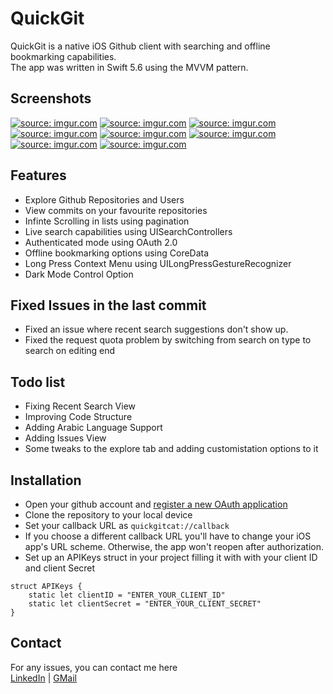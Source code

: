 # QuickGit
QuickGit is a native iOS Github client with searching and offline bookmarking capabilities. \
The app was written in Swift 5.6 using the MVVM pattern.

## Screenshots
<a href="https://imgur.com/zKALpmw"><img src="https://i.imgur.com/zKALpmwl.png" title="source: imgur.com" /></a>
<a href="https://imgur.com/yb2o75i"><img src="https://i.imgur.com/yb2o75il.png" title="source: imgur.com" /></a>
<a href="https://imgur.com/3Cp9KU0"><img src="https://i.imgur.com/3Cp9KU0l.png" title="source: imgur.com" /></a>
<a href="https://imgur.com/WGorTzR"><img src="https://i.imgur.com/WGorTzRl.png" title="source: imgur.com" /></a>
<a href="https://imgur.com/GzaJCm2"><img src="https://i.imgur.com/GzaJCm2l.png" title="source: imgur.com" /></a>
<a href="https://imgur.com/Sfy3IUm"><img src="https://i.imgur.com/Sfy3IUml.png" title="source: imgur.com" /></a>
<a href="https://imgur.com/fcJHEqW"><img src="https://i.imgur.com/fcJHEqWl.png" title="source: imgur.com" /></a>
<a href="https://imgur.com/pAdoWNf"><img src="https://i.imgur.com/pAdoWNfl.png" title="source: imgur.com" /></a>

## Features
- Explore Github Repositories and Users
- View commits on your favourite repositories
- Infinte Scrolling in lists using pagination
- Live search capabilities using UISearchControllers
- Authenticated mode using OAuth 2.0
- Offline bookmarking options using CoreData
- Long Press Context Menu using UILongPressGestureRecognizer
- Dark Mode Control Option

## Fixed Issues in the last commit
- Fixed an issue where recent search suggestions don't show up.
- Fixed the request quota problem by switching from search on type to search on editing end

## Todo list
- Fixing Recent Search View
- Improving Code Structure
- Adding Arabic Language Support
- Adding Issues View
- Some tweaks to the explore tab and adding customistation options to it

## Installation
- Open your github account and [register a new OAuth application](https://github.com/settings/applications/new)
- Clone the repository to your local device
- Set your callback URL as `quickgitcat://callback`
- If you choose a different callback URL you'll have to change your iOS app's URL scheme. Otherwise, the app won't reopen after authorization.
- Set up an APIKeys struct in your project filling it with with your client ID and client Secret
```
struct APIKeys {
    static let clientID = "ENTER_YOUR_CLIENT_ID"
    static let clientSecret = "ENTER_YOUR_CLIENT_SECRET"
}
```

## Contact
For any issues, you can contact me here\
[LinkedIn](https://www.linkedin.com/in/lefathy/) | [GMail](mailto:ahmedfathy.mha@gmail.com)
